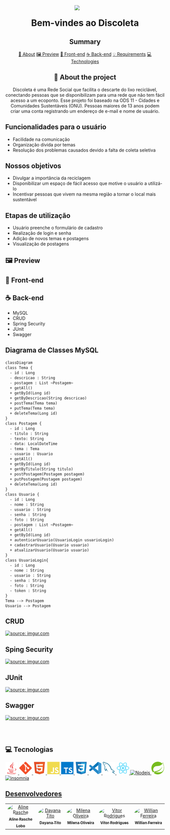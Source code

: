 <img align="right" width="285" src="https://media.discordapp.net/attachments/961308831533637685/980836772365881395/DISCOLETA_-_LOGO.jpg?width=473&height=473">
<h1 align="center">Bem-vindes ao Discoleta</h1>


<h2 align="center">Summary</h2>

<p align="center">
    <a href="#about">📙 About</a>
    <a href="#preview">🖼️ Preview</a>
    <a href="#frontend">🎨 Front-end</a>
    <a href="#backend">☕ Back-end</a>
    <a href="#requirements">💡 Requirements</a>
    <a href="#technologies">💻 Technologies</a>
    

</p>

<div align="center">
  
<H2 id="about">📙 About the project</H2>
<p>
Discoleta é uma Rede Social que facilita o descarte do lixo reciclável, conectando pessoas que se disponibilizam para uma rede que não tem fácil acesso a um ecoponto.
Esse projeto foi baseado na ODS 11 - Cidades e Comunidades Sustentáveis (ONU).
Pessoas maiores de 13 anos podem criar uma conta registrando um endereço de e-mail e nome de usuário.
</p>

</div>

## Funcionalidades para o usuário

- Facilidade na comunicação
- Organização divida por temas
- Resolução dos problemas causados devido a falta de coleta seletiva

## Nossos objetivos

- Divulgar a importância da reciclagem
- Disponibilizar um espaço de fácil acesso que motive o usuário a utilizá-lo
- Incentivar pessoas que vivem na mesma região a tornar o local mais sustentável

## Etapas de utilização

- Usuário preenche o formulário de cadastro
- Realização de login e senha
- Adição de novos temas e postagens
- Visualização de postagens

<h2 id="preview">🖼️ Preview</h2>

<h2 id="frontend">🎨 Front-end</h2>

<h2 id="backend">☕ Back-end</h2>

- MySQL
- CRUD
- Spring Security
- JUnit
- Swagger

## Diagrama de Classes MySQL

```mermaid
classDiagram
class Tema {
  - id : Long
  - descricao : String
  - postagem : List ~Postagem~
  + getAll()
  + getById(Long id)
  + getByDescricao(String descricao)
  + postTema(Tema tema)
  + putTema(Tema tema)
  + deleteTema(Long id)
}
class Postagem {
  - id : Long
  - titulo : String
  - texto: String
  - data: LocalDateTime
  - tema : Tema
  - usuario : Usuario
  + getAll()
  + getById(Long id)
  + getByTitulo(String titulo)
  + postPostagem(Postagem postagem)
  + putPostagem(Postagem postagem)
  + deleteTema(Long id)
}
class Usuario {
  - id : Long
  - nome : String
  - usuario : String
  - senha : String
  - foto : String
  - postagem : List ~Postagem~
  + getAll()
  + getById(Long id)
  + autenticarUsuario(UsuarioLogin usuarioLogin)
  + cadastrarUsuario(Usuario usuario)
  + atualizarUsuario(Usuario usuario)
}
class UsuarioLogin{
  - id : Long
  - nome : String
  - usuario : String
  - senha : String
  - foto : String
  - token : String
}
Tema --> Postagem
Usuario --> Postagem
```

## CRUD

<a href="https://imgur.com/jjtEfgo"><img src="https://i.imgur.com/jjtEfgo.gif" title="source: imgur.com" /></a>

## Sping Security

<a href="https://imgur.com/zfg5hS7"><img src="https://i.imgur.com/zfg5hS7.gif" title="source: imgur.com" /></a>

## JUnit

<a href="https://imgur.com/5auFyEK"><img src="https://i.imgur.com/5auFyEK.gif" title="source: imgur.com" /></a>

## Swagger

<a href="https://imgur.com/16JjrEY"><img src="https://i.imgur.com/16JjrEY.gif" title="source: imgur.com" /></a>

<br /><br />

<H2 id="technologies">💻 Tecnologias</H2>

<p>
    <a href="https://github.com/discoleta">
    <img height="40" width="40" alt="Java" src="https://raw.githubusercontent.com/devicons/devicon/master/icons/java/java-plain.svg">
    <img height="40" width="40" alt="Git" src="https://raw.githubusercontent.com/devicons/devicon/master/icons/git/git-original.svg">
    <img height="40" width="40" alt="HTML" src="https://raw.githubusercontent.com/devicons/devicon/master/icons/html5/html5-original.svg">
    <img height="40" width="40" alt="Js" src="https://raw.githubusercontent.com/devicons/devicon/master/icons/javascript/javascript-plain.svg">
    <img height="40" width="40" alt="Typescript" src="https://raw.githubusercontent.com/devicons/devicon/master/icons/typescript/typescript-original.svg">
    <img height="40" width="40" alt="CSS" src="https://raw.githubusercontent.com/devicons/devicon/master/icons/css3/css3-original.svg">
    <img height="40" width="40" alt="VScode" src="https://raw.githubusercontent.com/devicons/devicon/master/icons/vscode/vscode-original.svg">
    <img height="40" width="40" alt="MySQL" src="https://raw.githubusercontent.com/devicons/devicon/master/icons/mysql/mysql-plain.svg">  
    <img height="40" width="40" alt="React" src="https://raw.githubusercontent.com/devicons/devicon/master/icons/react/react-original.svg">
    <img height="40" width="40" alt="Nodejs" src="https://cdn.worldvectorlogo.com/logos/nodejs-icon.svg">
    <img height="40" width="40" alt="Spring" src="https://raw.githubusercontent.com/devicons/devicon/master/icons/spring/spring-original.svg">
    <img height="40" width="40" alt="insomnia" src="https://seeklogo.com/images/I/insomnia-logo-A35E09EB19-seeklogo.com.png">
</p>

## Desenvolvedores

<table>
<tr>
<td align="center"><a href="https://github.com/alinerasche"><img style="border-radius: 50%;" src="https://github.com/alinerasche.png" width="100px;" alt="Aline Rasche"/><br /><sub><b>Aline Rasche Lobo</b></sub></a><br/></td>
<td align="center"><a href="https://github.com/DayanaTito"><img style="border-radius: 50%;" src="https://github.com/DayanaTito.png" width="100px;" alt="Dayana Tito"/><br /><sub><b>Dayana Tito</b></sub></a><br/></td>
<td align="center"><a href="https://github.com/milenaFO"><img style="border-radius: 50%;" src="https://github.com/milenaFO.png" width="100px;" alt="Milena Oliveira"/><br /><sub><b>Milena Oliveira</b></sub></a><br/></td> 
<td align="center"><a href="https://github.com/insivam"><img style="border-radius: 50%;" src="https://github.com/insivam.png" width="100px;" alt="Vitor Rodrigues"/><br /><sub><b>Vitor Rodrigues</b></sub></a><br/></td> 
<td align="center"><a href="https://github.com/willjpg"><img style="border-radius: 50%;" src="https://github.com/willjpg.png" width="100px;" alt="Willian Ferreira"/><br /><sub><b>Willian Ferreira</b></sub></a><br/></td>
</table>
